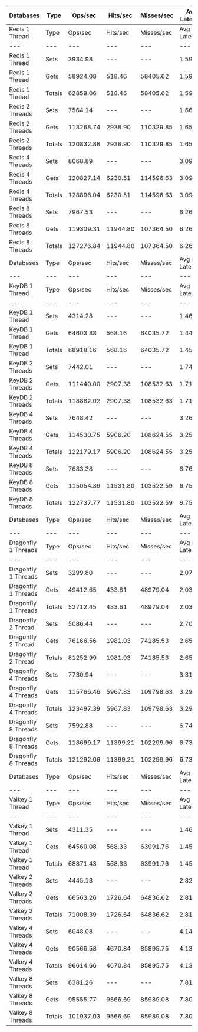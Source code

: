 | Databases | Type | Ops/sec | Hits/sec | Misses/sec | Avg Latency | p50 Latency | p99 Latency | p99.9 Latency | KB/sec |
| --- | --- | --- | --- | --- | --- | --- | --- | --- | --- |
| Redis 1 Thread | Type | Ops/sec | Hits/sec | Misses/sec | Avg Latency | p50 Latency | p99 Latency | p99.9 Latency | KB/sec |
| --- | --- | --- | --- | --- | --- | --- | --- | --- | --- |
Redis 1 Thread | Sets | 3934.98 | --- | --- | 1.59399 | 1.56700 | 2.51100 | 6.04700 | 2151.32 |
Redis 1 Thread | Gets | 58924.08 | 518.46 | 58405.62 | 1.59033 | 1.56700 | 2.51100 | 6.07900 | 2553.33 |
Redis 1 Thread | Totals | 62859.06 | 518.46 | 58405.62 | 1.59056 | 1.56700 | 2.51100 | 6.07900 | 4704.65 |
Redis 2 Threads | Sets | 7564.14 | --- | --- | 1.66186 | 1.47100 | 3.51900 | 10.11100 | 4135.47 |
Redis 2 Threads | Gets | 113268.74 | 2938.90 | 110329.85 | 1.65408 | 1.46300 | 3.45500 | 9.85500 | 5885.07 |
Redis 2 Threads | Totals | 120832.88 | 2938.90 | 110329.85 | 1.65457 | 1.46300 | 3.47100 | 9.85500 | 10020.54 |
Redis 4 Threads | Sets | 8068.89 | --- | --- | 3.09676 | 2.97500 | 6.87900 | 15.42300 | 4411.43 |
Redis 4 Threads | Gets | 120827.14 | 6230.51 | 114596.63 | 3.09648 | 2.99100 | 6.84700 | 15.48700 | 7834.62 |
Redis 4 Threads | Totals | 128896.04 | 6230.51 | 114596.63 | 3.09649 | 2.99100 | 6.84700 | 15.48700 | 12246.05 |
Redis 8 Threads | Sets | 7967.53 | --- | --- | 6.26400 | 5.88700 | 14.84700 | 43.51900 | 4356.01 |
Redis 8 Threads | Gets | 119309.31 | 11944.80 | 107364.50 | 6.26909 | 5.88700 | 14.97500 | 44.28700 | 10649.45 |
Redis 8 Threads | Totals | 127276.84 | 11944.80 | 107364.50 | 6.26877 | 5.88700 | 14.97500 | 44.28700 | 15005.46 |
| Databases | Type | Ops/sec | Hits/sec | Misses/sec | Avg Latency | p50 Latency | p99 Latency | p99.9 Latency | KB/sec |
| --- | --- | --- | --- | --- | --- | --- | --- | --- | --- |
| KeyDB 1 Thread | Type | Ops/sec | Hits/sec | Misses/sec | Avg Latency | p50 Latency | p99 Latency | p99.9 Latency | KB/sec |
| --- | --- | --- | --- | --- | --- | --- | --- | --- | --- |
KeyDB 1 Thread | Sets | 4314.28 | --- | --- | 1.46709 | 1.43900 | 2.35100 | 5.40700 | 2358.70 |
KeyDB 1 Thread | Gets | 64603.88 | 568.16 | 64035.72 | 1.44972 | 1.43100 | 2.28700 | 5.82300 | 2799.31 |
KeyDB 1 Thread | Totals | 68918.16 | 568.16 | 64035.72 | 1.45081 | 1.43100 | 2.28700 | 5.79100 | 5158.01 |
KeyDB 2 Threads | Sets | 7442.01 | --- | --- | 1.74196 | 1.51900 | 4.95900 | 12.41500 | 4068.70 |
KeyDB 2 Threads | Gets | 111440.00 | 2907.38 | 108532.63 | 1.71576 | 1.51900 | 4.35100 | 12.47900 | 5798.07 |
KeyDB 2 Threads | Totals | 118882.02 | 2907.38 | 108532.63 | 1.71740 | 1.51900 | 4.38300 | 12.47900 | 9866.77 |
KeyDB 4 Threads | Sets | 7648.42 | --- | --- | 3.26902 | 3.15100 | 8.31900 | 17.02300 | 4181.55 |
KeyDB 4 Threads | Gets | 114530.75 | 5906.20 | 108624.55 | 3.25422 | 3.15100 | 8.38300 | 17.02300 | 7426.54 |
KeyDB 4 Threads | Totals | 122179.17 | 5906.20 | 108624.55 | 3.25514 | 3.15100 | 8.38300 | 17.02300 | 11608.09 |
KeyDB 8 Threads | Sets | 7683.38 | --- | --- | 6.76424 | 6.23900 | 19.58300 | 50.94300 | 4200.66 |
KeyDB 8 Threads | Gets | 115054.39 | 11531.80 | 103522.59 | 6.75102 | 6.23900 | 19.32700 | 50.94300 | 10276.19 |
KeyDB 8 Threads | Totals | 122737.77 | 11531.80 | 103522.59 | 6.75185 | 6.23900 | 19.32700 | 50.94300 | 14476.85 |
| Databases | Type | Ops/sec | Hits/sec | Misses/sec | Avg Latency | p50 Latency | p99 Latency | p99.9 Latency | KB/sec |
| --- | --- | --- | --- | --- | --- | --- | --- | --- | --- |
| Dragonfly 1 Threads | Type | Ops/sec | Hits/sec | Misses/sec | Avg Latency | p50 Latency | p99 Latency | p99.9 Latency | KB/sec |
| --- | --- | --- | --- | --- | --- | --- | --- | --- | --- |
Dragonfly 1 Threads | Sets | 3299.80 | --- | --- | 2.07137 | 1.81500 | 4.57500 | 16.76700 | 1804.06 |
Dragonfly 1 Threads | Gets | 49412.65 | 433.61 | 48979.04 | 2.03016 | 1.80700 | 4.51100 | 8.06300 | 2140.59 |
Dragonfly 1 Threads | Totals | 52712.45 | 433.61 | 48979.04 | 2.03274 | 1.80700 | 4.51100 | 8.38300 | 3944.65 |
Dragonfly 2 Thread | Sets | 5086.44 | --- | --- | 2.70143 | 2.60700 | 7.83900 | 20.47900 | 2780.86 |
Dragonfly 2 Thread | Gets | 76166.56 | 1981.03 | 74185.53 | 2.65629 | 2.59100 | 7.35900 | 13.50300 | 3959.78 |
Dragonfly 2 Thread | Totals | 81252.99 | 1981.03 | 74185.53 | 2.65911 | 2.60700 | 7.39100 | 13.95100 | 6740.63 |
Dragonfly 4 Threads | Sets | 7730.94 | --- | --- | 3.31176 | 3.40700 | 8.12700 | 17.66300 | 4226.66 |
Dragonfly 4 Threads | Gets | 115766.46 | 5967.83 | 109798.63 | 3.29367 | 3.40700 | 7.99900 | 17.66300 | 7505.61 |
Dragonfly 4 Threads | Totals | 123497.39 | 5967.83 | 109798.63 | 3.29480 | 3.40700 | 7.99900 | 17.66300 | 11732.27 |
Dragonfly 8 Threads | Sets | 7592.88 | --- | --- | 6.74781 | 6.30300 | 22.39900 | 57.08700 | 4151.18 |
Dragonfly 8 Threads | Gets | 113699.17 | 11399.21 | 102299.96 | 6.73393 | 6.27100 | 22.27100 | 58.11100 | 10156.78 |
Dragonfly 8 Threads | Totals | 121292.06 | 11399.21 | 102299.96 | 6.73479 | 6.27100 | 22.27100 | 57.85500 | 14307.96 |
| Databases | Type | Ops/sec | Hits/sec | Misses/sec | Avg Latency | p50 Latency | p99 Latency | p99.9 Latency | KB/sec |
| --- | --- | --- | --- | --- | --- | --- | --- | --- | --- |
| Valkey 1 Thread | Type | Ops/sec | Hits/sec | Misses/sec | Avg Latency | p50 Latency | p99 Latency | p99.9 Latency | KB/sec |
| --- | --- | --- | --- | --- | --- | --- | --- | --- | --- |
Valkey 1 Thread | Sets | 4311.35 | --- | --- | 1.46359 | 1.37500 | 3.11900 | 7.23100 | 2357.10 |
Valkey 1 Thread | Gets | 64560.08 | 568.33 | 63991.76 | 1.45094 | 1.37500 | 2.83100 | 7.71100 | 2797.69 |
Valkey 1 Thread | Totals | 68871.43 | 568.33 | 63991.76 | 1.45173 | 1.37500 | 2.84700 | 7.67900 | 5154.79 |
Valkey 2 Threads | Sets | 4445.13 | --- | --- | 2.82210 | 2.19100 | 7.39100 | 13.69500 | 2430.24 |
Valkey 2 Threads | Gets | 66563.26 | 1726.64 | 64836.62 | 2.81010 | 2.14300 | 7.35900 | 13.88700 | 3458.19 |
Valkey 2 Threads | Totals | 71008.39 | 1726.64 | 64836.62 | 2.81085 | 2.14300 | 7.35900 | 13.88700 | 5888.43 |
Valkey 4 Threads | Sets | 6048.08 | --- | --- | 4.14672 | 3.98300 | 9.98300 | 22.14300 | 3306.61 |
Valkey 4 Threads | Gets | 90566.58 | 4670.84 | 85895.75 | 4.13780 | 3.98300 | 9.91900 | 22.27100 | 5872.84 |
Valkey 4 Threads | Totals | 96614.66 | 4670.84 | 85895.75 | 4.13836 | 3.98300 | 9.91900 | 22.14300 | 9179.45 |
Valkey 8 Threads | Sets | 6381.26 | --- | --- | 7.81306 | 7.39100 | 22.27100 | 60.15900 | 3488.76 |
Valkey 8 Threads | Gets | 95555.77 | 9566.69 | 85989.08 | 7.80659 | 7.39100 | 21.88700 | 59.64700 | 8529.23 |
Valkey 8 Threads | Totals | 101937.03 | 9566.69 | 85989.08 | 7.80700 | 7.39100 | 21.88700 | 59.64700 | 12018.00 |
